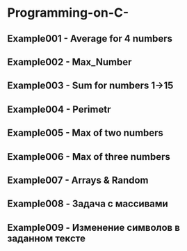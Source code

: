 # Programming-on-C-
## Example001 - Average for 4 numbers

## Example002 - Max_Number

## Example003 - Sum for numbers 1->15

## Example004 - Perimetr

## Example005 - Max of two numbers

## Example006 - Max of three numbers

## Example007 - Arrays & Random

## Example008 - Задача с массивами

## Example009 - Изменение символов в заданном тексте